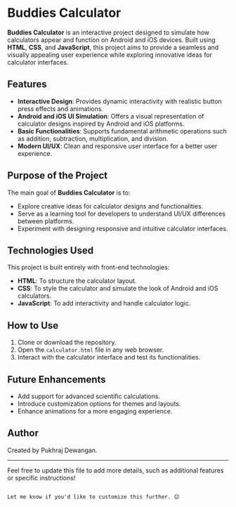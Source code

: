 # Buddies Calculator

**Buddies Calculator** is an interactive project designed to simulate how calculators appear and function on Android and iOS devices. Built using **HTML**, **CSS**, and **JavaScript**, this project aims to provide a seamless and visually appealing user experience while exploring innovative ideas for calculator interfaces.

## Features

- **Interactive Design**: Provides dynamic interactivity with realistic button press effects and animations.
- **Android and iOS UI Simulation**: Offers a visual representation of calculator designs inspired by Android and iOS platforms.
- **Basic Functionalities**: Supports fundamental arithmetic operations such as addition, subtraction, multiplication, and division.
- **Modern UI/UX**: Clean and responsive user interface for a better user experience.

## Purpose of the Project

The main goal of **Buddies Calculator** is to:
- Explore creative ideas for calculator designs and functionalities.
- Serve as a learning tool for developers to understand UI/UX differences between platforms.
- Experiment with designing responsive and intuitive calculator interfaces.

## Technologies Used

This project is built entirely with front-end technologies:
- **HTML**: To structure the calculator layout.
- **CSS**: To style the calculator and simulate the look of Android and iOS calculators.
- **JavaScript**: To add interactivity and handle calculator logic.

## How to Use

1. Clone or download the repository.
2. Open the `calculator.html` file in any web browser.
3. Interact with the calculator interface and test its functionalities.

## Future Enhancements

- Add support for advanced scientific calculations.
- Introduce customization options for themes and layouts.
- Enhance animations for a more engaging experience.

## Author

Created by Pukhraj Dewangan.

---
Feel free to update this file to add more details, such as additional features or specific instructions!
```

Let me know if you'd like to customize this further. 😊
